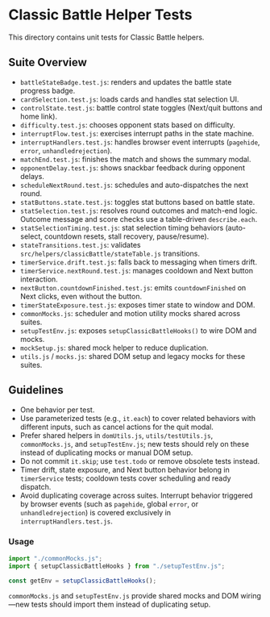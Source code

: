 # Classic Battle Helper Tests

This directory contains unit tests for Classic Battle helpers.

## Suite Overview

- `battleStateBadge.test.js`: renders and updates the battle state progress badge.
- `cardSelection.test.js`: loads cards and handles stat selection UI.
- `controlState.test.js`: battle control state toggles (Next/quit buttons and home link).
- `difficulty.test.js`: chooses opponent stats based on difficulty.
- `interruptFlow.test.js`: exercises interrupt paths in the state machine.
- `interruptHandlers.test.js`: handles browser event interrupts (`pagehide`, `error`, `unhandledrejection`).
- `matchEnd.test.js`: finishes the match and shows the summary modal.
- `opponentDelay.test.js`: shows snackbar feedback during opponent delays.
- `scheduleNextRound.test.js`: schedules and auto-dispatches the next round.
- `statButtons.state.test.js`: toggles stat buttons based on battle state.
- `statSelection.test.js`: resolves round outcomes and match-end logic. Outcome message and score checks use a table-driven `describe.each`.
- `statSelectionTiming.test.js`: stat selection timing behaviors (auto-select, countdown resets, stall recovery, pause/resume).
- `stateTransitions.test.js`: validates `src/helpers/classicBattle/stateTable.js` transitions.
- `timerService.drift.test.js`: falls back to messaging when timers drift.
- `timerService.nextRound.test.js`: manages cooldown and Next button interaction.
- `nextButton.countdownFinished.test.js`: emits `countdownFinished` on Next clicks, even without the button.
- `timerStateExposure.test.js`: exposes timer state to window and DOM.
- `commonMocks.js`: scheduler and motion utility mocks shared across suites.
- `setupTestEnv.js`: exposes `setupClassicBattleHooks()` to wire DOM and mocks.
- `mockSetup.js`: shared mock helper to reduce duplication.
- `utils.js` / `mocks.js`: shared DOM setup and legacy mocks for these suites.

## Guidelines

- One behavior per test.
- Use parameterized tests (e.g., `it.each`) to cover related behaviors with different inputs, such as cancel actions for the quit modal.
- Prefer shared helpers in `domUtils.js`, `utils/testUtils.js`, `commonMocks.js`, and `setupTestEnv.js`; new tests should rely on these instead of duplicating mocks or manual DOM setup.
- Do not commit `it.skip`; use `test.todo` or remove obsolete tests instead.
- Timer drift, state exposure, and Next button behavior belong in `timerService` tests; cooldown tests cover scheduling and ready dispatch.
- Avoid duplicating coverage across suites. Interrupt behavior triggered by browser events (such as `pagehide`, global `error`, or `unhandledrejection`) is covered exclusively in `interruptHandlers.test.js`.

### Usage

```js
import "./commonMocks.js";
import { setupClassicBattleHooks } from "./setupTestEnv.js";

const getEnv = setupClassicBattleHooks();
```

`commonMocks.js` and `setupTestEnv.js` provide shared mocks and DOM wiring—new tests should import them instead of duplicating setup.
